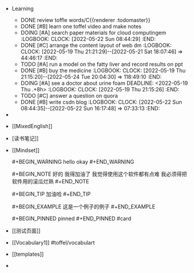 - Learning
	- DONE review toffle words/C{{renderer :todomaster}}
	- DONE [#B] learn  one toffel video and make notes
	- DOING [#A] search paper materials for cloud computingem
	  :LOGBOOK:
	  CLOCK: [2022-05-22 Sun 08:44:29]
	  :END:
	- DONE [#C] arrange the content layout of web dm
	  :LOGBOOK:
	  CLOCK: [2022-05-19 Thu 21:21:29]--[2022-05-21 Sat 18:07:46] =>  44:46:17
	  :END:
	- TODO [#A] run a model on the fatty liver and record results on ppt
	- DONE [#B] buy the medicine
	  :LOGBOOK:
	  CLOCK: [2022-05-19 Thu 21:15:20]--[2022-05-24 Tue 20:04:30] =>  118:49:10
	  :END:
	- DOING [#A] see a doctor about urine foam
	  DEADLINE: <2022-05-19 Thu .+8h>
	  :LOGBOOK:
	  CLOCK: [2022-05-19 Thu 21:15:26]
	  :END:
	- TODO [#C] answer a question on quora
	- DONE [#B] write csdn blog
	  :LOGBOOK:
	  CLOCK: [2022-05-22 Sun 08:44:35]--[2022-05-22 Sun 16:17:48] =>  07:33:13
	  :END:
-
- [[MixedEnglish]]
- [读书笔记]]
- [[Mindset]]
  
  #+BEGIN_WARNING
  hello
  okay
  #+END_WARNING
  
  #+BEGIN_NOTE
  好的  我得加油了  我觉得使用这个软件都有点难
  我必须得把软件用的滚瓜烂熟
  #+END_NOTE
  
  #+BEGIN_TIP
  加油哈
  #+END_TIP
  
  #+BEGIN_EXAMPLE
  这是一个例子的例子
  #+END_EXAMPLE
  
  #+BEGIN_PINNED
  pinned
  #+END_PINNED #card
- [[测试页面]]
- [[Vocabulary1]] #toffel/vocabulart
- [[templates]]
-